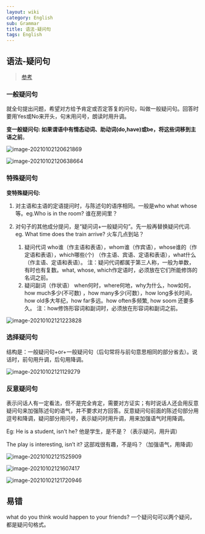 ```yaml
---
layout: wiki
category: English
sub: Grammar
title: 语法-疑问句
tags: English
---
```


## 语法-疑问句

> [参考](https://wenku.baidu.com/view/67019d275b8102d276a20029bd64783e09127d2a.html)


### 一般疑问句

就全句提出问题，希望对方给予肯定或否定答复的问句，叫做一般疑问句。回答时要用Yes或No来开头，句末用问号，朗读时用升调。

**变一般疑问句: 如果谓语中有情态动词、助动词(do,have)或be，将这些词移到主语之前**。


![image-20210102120621869](https://cdn.jsdelivr.net/gh/mafulong/mdPic@vv1/v1/65.png)

![image-20210102120638664](https://cdn.jsdelivr.net/gh/mafulong/mdPic@vv1/v1/167.png)

### 特殊疑问句 

**变特殊疑问句:** 

1. 对主语和主语的定语提问时，与陈述句的语序相同。一般是who what whose等。eg.Who is in the room? 谁在房间里？
2. 对句子的其他成分提问，是“疑问词+一般疑问句”。先一般再替换疑问代词.  eg. What time does the train arrive? 火车几点到站？

	1. 疑问代词
		who谁（作主语和表语），whom谁（作宾语），whose谁的（作定语和表语），which哪些(个) （作主语、宾语、定语和表语），what什么（作主语、定语和表语）。
		注：疑问代词都属于第三人称，一般为单数，有时也有复数。what, whose, which作定语时，必须放在它们所能修饰的名词之前。
	2. 疑问副词（作状语）
		when何时，where何地，why为什么，how如何，how much多少(不可数) ，how many多少(可数），how long多长时间，how old多大年纪，how far多远。how often多频繁, how soom 还要多久。
注：how修饰形容词和副词时，必须放在形容词和副词之前。

![image-20210102121223828](https://cdn.jsdelivr.net/gh/mafulong/mdPic@vv1/v1/129.png)

### 选择疑问句
结构是：一般疑问句+or+一般疑问句（后句常将与前句意思相同的部分省去）。说话时，前句用升调，后句用降调。

![image-20210102121129279](https://cdn.jsdelivr.net/gh/mafulong/mdPic@vv2/v2/60.png)

### 反意疑问句

表示问话人有一定看法，但不是完全肯定，需要对方证实；有时说话人还会用反意疑问句来加强陈述句的语气，并不要求对方回答。反意疑问句前面的陈述句部分用逗号和降调，疑问部分用问号，表示疑问时用升调，用来加强语气时用降调。

Eg: He is a student, isn’t he? 他是学生，是不是？（表示疑问，用升调）

The play is interesting, isn’t it? 这部戏很有趣，不是吗？（加强语气，用降调）

![image-20210102121525909](https://cdn.jsdelivr.net/gh/mafulong/mdPic@vv2/v2/46.png)

![image-20210102121607417](https://cdn.jsdelivr.net/gh/mafulong/mdPic@vv1/v1/77.png)

![image-20210102121720946](https://cdn.jsdelivr.net/gh/mafulong/mdPic@vv2/v2/57.png)

## 易错

what do you think would happen to your friends? 一个疑问句可以两个疑问，都是疑问句格式。